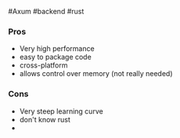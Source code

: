 #Axum #backend #rust

### Pros
- Very high performance
- easy to package code
- cross-platform
- allows control over memory (not really needed)

### Cons
- Very steep learning curve
- don't know rust
- 